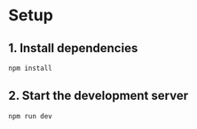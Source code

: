# Setup

## 1. Install dependencies
```bash
npm install
```

## 2. Start the development server
```bash
npm run dev
```
